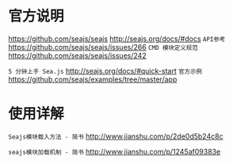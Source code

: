 # 官方说明
https://github.com/seajs/seajs
http://seajs.org/docs/#docs
`API参考` https://github.com/seajs/seajs/issues/266
`CMD 模块定义规范` https://github.com/seajs/seajs/issues/242

`5 分钟上手 Sea.js` http://seajs.org/docs/#quick-start
`官方示例` https://github.com/seajs/examples/tree/master/app

# 使用详解
`Seajs模块载入方法 - 简书` 
http://www.jianshu.com/p/2de0d5b24c8c

`seajs模块加载机制 - 简书` 
http://www.jianshu.com/p/1245af09383e